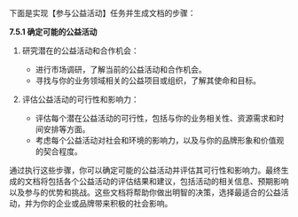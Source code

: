 下面是实现【参与公益活动】任务并生成文档的步骤：

**7.5.1 确定可能的公益活动**

1. 研究潜在的公益活动和合作机会：
   - 进行市场调研，了解当前的公益活动和合作机会。
   - 寻找与你的业务领域相关的公益项目或组织，了解其使命和目标。

2. 评估公益活动的可行性和影响力：
   - 评估每个潜在公益活动的可行性，包括与你的业务相关性、资源需求和时间安排等方面。
   - 考虑每个公益活动对社会和环境的影响力，以及与你的品牌形象和价值观的契合程度。

通过执行这些步骤，你可以确定可能的公益活动并评估其可行性和影响力。最终生成的文档将包括各个公益活动的评估结果和建议，包括活动的相关信息、预期影响以及参与的优势和挑战。这些文档将帮助你做出明智的决策，选择最适合的公益活动，并为你的企业或品牌带来积极的社会影响。
